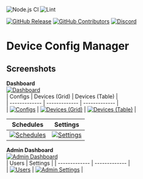 ![Node.js CI](https://github.com/versx/DeviceConfigManager/workflows/Node.js%20CI/badge.svg)
![Lint](https://github.com/versx/DeviceConfigManager/workflows/Lint/badge.svg)  

[![GitHub Release](https://img.shields.io/github/release/versx/DeviceConfigManager.svg)](https://github.com/versx/DeviceConfigManager/releases/)
[![GitHub Contributors](https://img.shields.io/github/contributors/versx/DeviceConfigManager.svg)](https://github.com/versx/DeviceConfigManager/graphs/contributors/)
[![Discord](https://img.shields.io/discord/552003258000998401.svg?label=&logo=discord&logoColor=ffffff&color=7389D8&labelColor=6A7EC2)](https://discord.gg/zZ9h9Xa)  


# Device Config Manager  

## Screenshots  
**Dashboard**  
[![Dashboard](.github/images/dashboard.png)](.github/images/dashboard.png)  
| Configs | Devices (Grid) | Devices (Table) |  
| ------------- | ------------- | ------------- |  
| <a href="https://raw.githubusercontent.com/versx/DeviceConfigManager/react/.github/images/configs.png">![Configs](.github/images/configs.png)</a> | <a href="https://raw.githubusercontent.com/versx/DeviceConfigManager/react/.github/images/devices-grid.png">![Devices (Grid)](.github/images/devices-grid.png)</a> | <a href="https://raw.githubusercontent.com/versx/DeviceConfigManager/react/.github/images/devices-table.png">![Devices (Table)](.github/images/devices-table.png)</a> |  

| Schedules | Settings |  
| ------------- | ------------- |  
| <a href="https://raw.githubusercontent.com/versx/DeviceConfigManager/react/.github/images/schedules.png">![Schedules](.github/images/schedules.png)</a> | <a href="https://raw.githubusercontent.com/versx/DeviceConfigManager/react/.github/images/settings.png">![Settings](.github/images/settings.png)</a> |  

**Admin Dashboard**  
[![Admin Dashboard](.github/images/admin-dashboard.png)](.github/images/admin-dashboard.png)  
| Users | Settings |
| ------------- | ------------- |  
| <a href="https://raw.githubusercontent.com/versx/DeviceConfigManager/react/.github/images/admin-users.png">![Users](.github/images/admin-users.png)</a> | <a href="https://raw.githubusercontent.com/versx/DeviceConfigManager/react/.github/images/admin-settings.png">![Admin Settings](.github/images/admin-settings.png)</a> |
